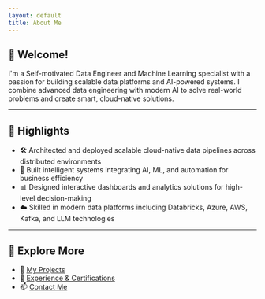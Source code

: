 ```yaml
---
layout: default
title: About Me
---
```


## 👋 Welcome!

I'm a Self-motivated Data Engineer and Machine Learning specialist with a passion for building scalable data platforms and AI-powered systems. I combine advanced data engineering with modern AI to solve real-world problems and create smart, cloud-native solutions.

---

## 🌟 Highlights

 - 🛠️ Architected and deployed scalable cloud-native data pipelines across distributed environments  
 - 🤖 Built intelligent systems integrating AI, ML, and automation for business efficiency  
 - 📊 Designed interactive dashboards and analytics solutions for high-level decision-making  
 - ☁️ Skilled in modern data platforms including Databricks, Azure, AWS, Kafka, and LLM technologies

---

## 🧭 Explore More

- 📂 [My Projects](projects.md)
- 💼 [Experience & Certifications](experience.md)
- 📫 [Contact Me](contact.md)

